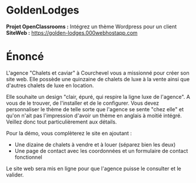 # GoldenLodges
__Projet OpenClassrooms :__ Intégrez un thème Wordpress pour un client  
__SiteWeb :__ https://golden-lodges.000webhostapp.com

# Énoncé

L'agence "Chalets et caviar" à Courchevel vous a missionné pour créer son site web. Elle possède une quinzaine de chalets de luxe à la vente ainsi que d'autres chalets de luxe en location.

Elle souhaite un design "clair, épuré, qui respire la ligne luxe de l'agence". A vous de le trouver, de l'installer et de le configurer. Vous devez personnaliser le thème de telle sorte que l'agence se sente "chez elle" et qu'on n'ait pas l'impression d'avoir un thème en anglais à moitié intégré. Veillez donc tout particulièrement aux détails.

Pour la démo, vous complèterez le site en ajoutant :  
*	Une dizaine de chalets à vendre et à louer (séparez bien les deux)  
*	Une page de contact avec les coordonnées et un formulaire de contact fonctionnel

Le site web sera mis en ligne pour que l'agence puisse le consulter et le valider.
